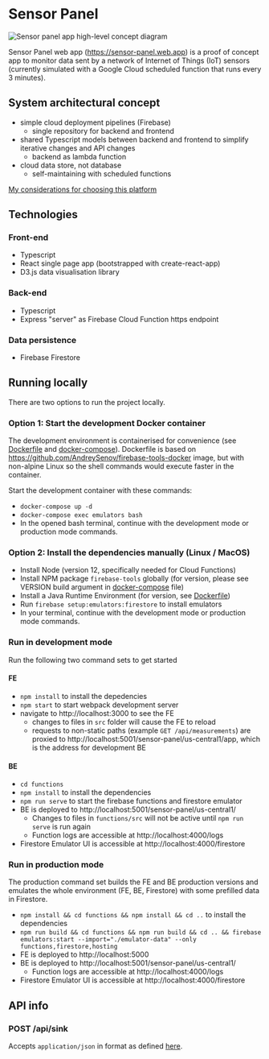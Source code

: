 # Sensor Panel

![Sensor panel app high-level concept diagram](https://docs.google.com/drawings/d/e/2PACX-1vROmTEvFREVsHD1WEePCfTvLpxR4lVtNDJuhdq-pQKTOXSTf0dN4S2qTg2E35JbWs68IjrzibMs_kGH/pub?w=849&h=223)

Sensor Panel web app (https://sensor-panel.web.app) is a proof of concept app to monitor data sent by a network of Internet of Things (IoT) sensors (currently simulated with a Google Cloud scheduled function that runs every 3 minutes).

## System architectural concept

- simple cloud deployment pipelines (Firebase)
  - single repository for backend and frontend
- shared Typescript models between backend and frontend to simplify iterative changes and API changes
  - backend as lambda function
- cloud data store, not database
  - self-maintaining with scheduled functions

[My considerations for choosing this platform](https://gist.github.com/apata/520226140e6067cb5fe770afc166befe)

## Technologies

### Front-end

- Typescript
- React single page app (bootstrapped with create-react-app)
- D3.js data visualisation library

### Back-end

- Typescript
- Express "server" as Firebase Cloud Function https endpoint

### Data persistence

- Firebase Firestore

## Running locally

There are two options to run the project locally.

### Option 1: Start the development Docker container

The development environment is containerised for convenience (see [Dockerfile](./firebase-tools/Dockerfile) and [docker-compose](./docker-compose.yml)). Dockerfile is based on https://github.com/AndreySenov/firebase-tools-docker image, but with non-alpine Linux so the shell commands would execute faster in the container.

Start the development container with these commands:

- `docker-compose up -d`
- `docker-compose exec emulators bash`
- In the opened bash terminal, continue with the development mode or production mode commands.

### Option 2: Install the dependencies manually (Linux / MacOS)

- Install Node (version 12, specifically needed for Cloud Functions)
- Install NPM package `firebase-tools` globally (for version, please see VERSION build argument in [docker-compose](./docker-compose.yml) file)
- Install a Java Runtime Environment (for version, see [Dockerfile](./firebase-tools/Dockerfile))
- Run `firebase setup:emulators:firestore` to install emulators
- In your terminal, continue with the development mode or production mode commands.

### Run in development mode

Run the following two command sets to get started

#### FE

- `npm install` to install the depedencies
- `npm start` to start webpack development server
- navigate to http://localhost:3000 to see the FE
  - changes to files in `src` folder will cause the FE to reload
  - requests to non-static paths (example `GET /api/measurements`) are proxied to http://localhost:5001/sensor-panel/us-central1/app, which is the address for development BE

#### BE

- `cd functions`
- `npm install` to install the dependencies
- `npm run serve` to start the firebase functions and firestore emulator
- BE is deployed to http://localhost:5001/sensor-panel/us-central1/
  - Changes to files in `functions/src` will not be active until `npm run serve` is run again
  - Function logs are accessible at http://localhost:4000/logs
- Firestore Emulator UI is accessible at http://localhost:4000/firestore

### Run in production mode

The production command set builds the FE and BE production versions and emulates the whole environment (FE, BE, Firestore) with some prefilled data in Firestore.

- `npm install && cd functions && npm install && cd ..` to install the dependencies
- `npm run build && cd functions && npm run build && cd .. && firebase emulators:start --import="./emulator-data" --only functions,firestore,hosting`
- FE is deployed to http://localhost:5000
- BE is deployed to http://localhost:5001/sensor-panel/us-central1/
  - Function logs are accessible at http://localhost:4000/logs
- Firestore Emulator UI is accessible at http://localhost:4000/firestore

## API info

### POST /api/sink

Accepts `application/json` in format as defined [here](./functions/src/models/SinkPayload.ts).
